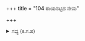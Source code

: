 +++
title = "104 ರಾಯನಟ್ಟಿದ ನೇಮ"

+++

<details><summary>ಗದ್ಯ (ಕ.ಗ.ಪ) </summary>

104. 'ಒಡೆಯನ ಆಜ್ಞೆ. ನಿನ್ನ ವಾಕ್ಯ ರಚನೆ ತುಂಬಾ ಸೊಗಸಾಗಿದೆ; ಮಹಾನುಭಾವನೇ, ಆಯಿತು, ನೀನು ಹೋಗು' ಎನ್ನುತ್ತಾ ಊರ್ವಶಿಯು ಸಂತೋಷಭಾವದಿಂದ ತನ್ನ ಮನಃಪಟಲದಲ್ಲಿ ಕೃಷ್ಣನ ಮೈದುನನಾದ ಅರ್ಜುನನ ಚಿತ್ರವನ್ನು ಬರೆದಳು.
</details>
